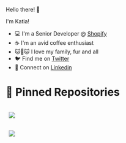 Hello there! 👋

I'm Katia!

- 💻 I'm a Senior Developer @ [Shopify](https://www.shopify.com/)
- :coffee: I'm an avid coffee enthusiast
- :cat::dog::cat: I love my family, fur and all
- :bird: Find me on [Twitter](https://twitter.com/KatiaKWheeler)
- :briefcase: Connect on [Linkedin](https://www.linkedin.com/in/katiakwheeler/)

# 📌 Pinned Repositories

<a href="https://github.com/katiawheeler/Thinking-About-React-Atomically">
  <img align="center" style="margin:1rem 0.5rem" src="https://github-readme-stats.vercel.app/api/pin/?username=katiawheeler&repo=Thinking-About-React-Atomically&title_color=fff&text_color=fff&icon_color=4183c4&bg_color=2f2f2f" />
</a>
<br/>
<a href="https://github.com/katiawheeler/healthy">
  <img align="center" style="margin:1rem 0.5rem" src="https://github-readme-stats.vercel.app/api/pin/?username=katiawheeler&repo=healthy&title_color=fff&text_color=fff&icon_color=4183c4&bg_color=2f2f2f" />
</a>

<br />
<br />

